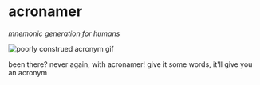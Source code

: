 # acronamer
*mnemonic generation for humans*

![poorly construed acronym gif](https://thumbs.gfycat.com/VapidSlipperyFlyinglemur.webp)

been there?
never again, with acronamer!
give it some words, it'll give you an acronym

